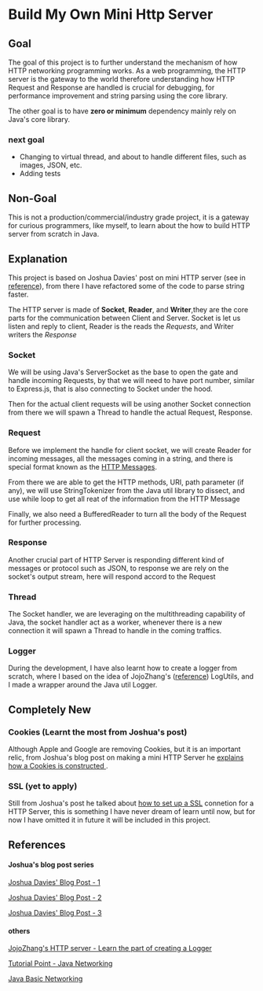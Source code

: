 # Build My Own Mini Http Server

## Goal
The goal of this project is to further understand the mechanism of how HTTP networking programming works.
As a web programming, the HTTP server is the gateway to the world therefore understanding 
how HTTP Request and Response are handled is crucial for debugging, 
for performance improvement and string parsing using the core library.

The other goal is to have **zero or minimum** dependency mainly rely on Java's core library.

### next goal
- Changing to virtual thread, and about to handle different files, such as images, JSON, etc.
- Adding tests

## Non-Goal
This is not a production/commercial/industry grade project, it is a gateway for curious programmers, like myself, to learn about the how to build HTTP server from scratch in Java.

## Explanation
This project is based on Joshua Davies' post on mini HTTP server (see in [reference](#references)), from there I have refactored some of the code to parse string faster.

The HTTP server is made of **Socket**, **Reader**, and **Writer**,they are the core parts for the communication between Client and Server.
Socket is let us listen and reply to client, Reader is the reads the *Requests*, and Writer writers the *Response*

### Socket
We will be using Java's ServerSocket as the base to open the gate and handle incoming Requests, by that we will need to have port number,
similar to Express.js, that is also connecting to Socket under the hood.

Then for the actual client requests will be using another Socket connection from there we will spawn a Thread to handle the actual Request, Response.

### Request
Before we implement the handle for client socket, we will create Reader for incoming messages,
all the messages coming in a string, and there is special format known as the [HTTP Messages]("https://developer.mozilla.org/en-US/docs/Web/HTTP/Messages#http_requests).

From there we are able to get the HTTP methods, URI, path parameter (if any),
we will use StringTokenizer from the Java util library to dissect, and use while loop to get all reat of the information from the HTTP Message

Finally, we also need a BufferedReader to turn all the body of the Request for further processing. 
### Response
Another crucial part of HTTP Server is responding different kind of messages or protocol such as JSON, to response we are rely on the socket's output stream,
here will respond accord to the Request

### Thread
The Socket handler, we are leveraging on the multithreading capability of Java, the socket handler act as a worker, 
whenever there is a new connection it will spawn a Thread to handle in the coming traffics.

### Logger
During the development, I have also learnt how to create a logger from scratch, where I based on the idea of JojoZhang's ([reference](#references)) LogUtils, and I made a wrapper around the Java util Logger.

[//]: # (### GET)

[//]: # (### POST)

[//]: # (### Keep-Alive)

## Completely New
### Cookies (Learnt the most from Joshua's post)
Although Apple and Google are removing Cookies, but it is an important relic, 
from Joshua's blog post on making a mini HTTP Server he [explains how a Cookies is constructed ](https://commandlinefanatic.com/cgi-bin/showarticle.cgi?article=art078).

### SSL (yet to apply)
Still from Joshua's post he talked about [how to set up a SSL](https://commandlinefanatic.com/cgi-bin/showarticle.cgi?article=art077) 
connetion for a HTTP Server, this is something I have never dream of learn until now, but for now I have omitted it in future it will be included in this project. 


## References
#### Joshua's blog post series
[Joshua Davies' Blog Post - 1](https://commandlinefanatic.com/cgi-bin/showarticle.cgi?article=art076)

[Joshua Davies' Blog Post - 2](https://commandlinefanatic.com/cgi-bin/showarticle.cgi?article=art077)

[Joshua Davies' Blog Post - 3](https://commandlinefanatic.com/cgi-bin/showarticle.cgi?article=art078)

#### others
[JojoZhang's HTTP server - Learn the part of creating a Logger ](https://jojozhuang.github.io/programming/building-web-server-with-java-socket/)

[Tutorial Point - Java Networking](https://www.tutorialspoint.com/java/java_socket_programming.htm)

[Java Basic Networking](https://docs.oracle.com/javase/tutorial/networking/overview/networking.html)